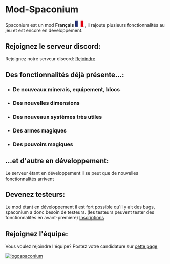 # Mod-Spaconium
Spaconium est un mod **Français** <img src="/Readme/gallery/images.png" alt="france" width="26"/>., il rajoute plusieurs fonctionnalités au jeu et est encore en developpement.
## Rejoignez le serveur discord:
Rejoignez notre serveur discord: <a href="https://discor.io/spaconium">Rejoindre</a>
## Des fonctionnalités déjà présente...:
- ### De nouveaux minerais, equipement, blocs
- ### Des nouvelles dimensions
- ### Des nouveaux systèmes très utiles
- ### Des armes magiques
- ### Des pouvoirs magiques
## ...et d'autre en développement:
Le serveur étant en développement il se peut que de nouvelles fonctionnalités arrivent

## Devenez testeurs:
Le mod étant en développement il est fort possible qu'il y ait des bugs, spaconium a donc besoin de testeurs. (les testeurs peuvent tester des fonctionnalités en avant-première)
<a href="https://gzod01.github.io/spaconium/private/inscription-testers">Inscriptions</a>


## Rejoignez l'équipe:
Vous voulez rejoindre l'équipe?
Postez votre candidature sur <a href="https://gzod01.github.io/spaconium/private/candidatures">cette page</a>

[![logospaconium](https://cdn.discordapp.com/attachments/1037270814057300052/1037347117733249084/logospaconium.png)](https://discord.io/spaconium)
